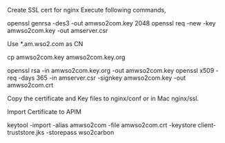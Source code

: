 Create SSL cert for nginx
Execute following commands,

openssl genrsa -des3 -out amwso2com.key 2048
openssl req -new -key amwso2com.key -out amserver.csr

Use *.am.wso2.com as CN

cp amwso2com.key amwso2com.key.org

openssl rsa -in amwso2com.key.org -out amwso2com.key
openssl x509 -req -days 365 -in amserver.csr -signkey amwso2com.key -out amwso2com.crt

Copy the certificate and Key files to nginx/conf or in Mac nginx/ssl.

Import Certificate to APIM

keytool -import -alias amwso2com -file amwso2com.crt -keystore client-truststore.jks -storepass wso2carbon